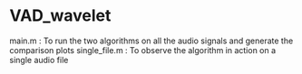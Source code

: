 # VAD_wavelet
main.m : To run the two algorithms on all the audio signals and generate the comparison plots
single_file.m : To observe the algorithm in action on a single audio file
